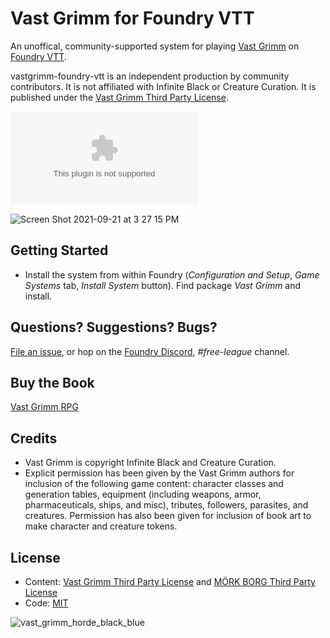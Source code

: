 # Vast Grimm for Foundry VTT

An unoffical, community-supported system for playing [Vast Grimm](https://vastgrimm.com/) on [Foundry VTT](http://foundryvtt.com/).

vastgrimm-foundry-vtt is an independent production by community contributors. It is not affiliated with Infinite Black or Creature Curation. It is published under the [Vast Grimm Third Party License](https://vastgrimm.com/the-horde/).


![Latest Release Download Count](https://img.shields.io/github/downloads/fvtt-fria-ligan/vastgrimm-foundry-vtt/latest/system.zip)

![Screen Shot 2021-09-21 at 3 27 15 PM](https://user-images.githubusercontent.com/189172/134242815-502262e9-152b-4e16-8c0f-6fa9f942a1ef.png)

## Getting Started
  * Install the system from within Foundry (*Configuration and Setup*, *Game Systems* tab, *Install System* button). Find package *Vast Grimm* and install.

## Questions? Suggestions? Bugs?
[File an issue](https://github.com/fvtt-fria-ligan/vastgrimm-foundry-vtt/issues), or hop on the [Foundry Discord](https://discord.gg/foundryvtt), *#free-league* channel.

## Buy the Book
[Vast Grimm RPG](https://gamefound.com/projects/infiniteblack/vastgrimm#/)

## Credits

  * Vast Grimm is copyright Infinite Black and Creature Curation.
  * Explicit permission has been given by the Vast Grimm authors for inclusion of the following game content:
  character classes and generation tables, equipment (including weapons, armor, pharmaceuticals, ships, and misc), tributes, followers, parasites, and creatures. Permission has also been given for inclusion of book art to make character and creature tokens.

## License
  * Content: [Vast Grimm Third Party License](https://vastgrimm.com/the-horde/) and [MÖRK BORG Third Party License](https://morkborg.com/license/)
  * Code: [MIT](https://en.wikipedia.org/wiki/MIT_License)

![vast_grimm_horde_black_blue](https://user-images.githubusercontent.com/189172/134220575-e7cf1c13-8a88-4ff7-9514-014bb85123b4.png)
